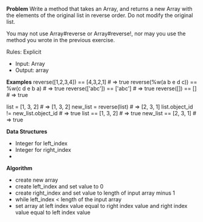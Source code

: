 **Problem**
Write a method that takes an Array, and returns a new Array with the elements of the original list in reverse order. Do not modify the original list.

You may not use Array#reverse or Array#reverse!, nor may you use the method you wrote in the previous exercise.

Rules:
Explicit
  - Input: Array
  - Output: array

**Examples**
reverse([1,2,3,4]) == [4,3,2,1]          # => true
reverse(%w(a b e d c)) == %w(c d e b a)  # => true
reverse(['abc']) == ['abc']              # => true
reverse([]) == []                        # => true

list = [1, 3, 2]                      # => [1, 3, 2]
new_list = reverse(list)              # => [2, 3, 1]
list.object_id != new_list.object_id  # => true
list == [1, 3, 2]                     # => true
new_list == [2, 3, 1]                 # => true

**Data Structures**
- Integer for left_index
- Integer for right_index
- 

**Algorithm**
- create new array
- create left_index and set value to 0
- create right_index and set value to length of input array minus 1
- while left_index < length of the input array
- set array at left index value equal to right index value and right index value equal to left index value
